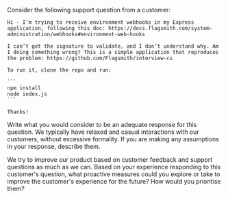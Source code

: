 Consider the following support question from a customer:

    Hi - I’m trying to receive environment webhooks in my Express application, following this doc: https://docs.flagsmith.com/system-administration/webhooks#environment-web-hooks

    I can’t get the signature to validate, and I don’t understand why. Am I doing something wrong? This is a simple application that reproduces the problem: https://github.com/Flagsmith/interview-cs

    To run it, clone the repo and run:

    ```
    npm install
    node index.js
    ```

    Thanks!

Write what you would consider to be an adequate response for this question. We typically have relaxed and casual interactions with our customers, without excessive formality. If you are making any assumptions in your response, describe them.

We try to improve our product based on customer feedback and support questions as much as we can. Based on your experience responding to this customer's question, what proactive measures could you explore or take to improve the customer's experience for the future? How would you prioritise them?
